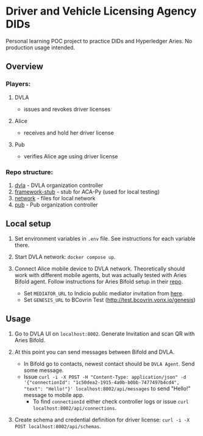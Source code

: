 # Driver and Vehicle Licensing Agency DIDs

Personal learning POC project to practice DIDs and Hyperledger Aries. No production usage intended.

## Overview

<!-- TODO: add diagram -->

### Players:

1. DVLA

   - issues and revokes driver licenses

2. Alice

   - receives and hold her driver license

3. Pub

   - verifies Alice age using driver license

### Repo structure:

1. [dvla](./dvla/) - DVLA organization controller
2. [framework-stub](./framework-stub/) - stub for ACA-Py (used for local testing)
3. [network](./network/) - files for local network 
4. [pub](./pub) - Pub organization controller

## Local setup

1. Set environment variables in `.env` file. See instructions for each variable there.

2. Start DVLA network: `docker compose up`.

3. Connect Alice mobile device to DVLA network. Theoretically should work with different mobile agents,
   but was actually tested with Aries Bifold agent. Follow instructions for Aries Bifold setup in their [repo](https://github.com/hyperledger/aries-mobile-agent-react-native).
   - Set `MEDIATOR_URL` to Indicio public mediator invitation from [here](https://indicio-tech.github.io/mediator/).
   - Set `GENESIS_URL` to BCovrin Test (http://test.bcovrin.vonx.io/genesis)
## Usage

1. Go to DVLA UI on `localhost:8002`. Generate Invitation and scan QR with Aries Bifold.

2. At this point you can send messages between Bifold and DVLA.
   - In Bifold go to contacts, newest contact should be `DVLA Agent`. Send some message.
   - Issue `curl -i -X POST -H "Content-Type: application/json" -d '{"connectionId": "1c50dea2-1915-4a0b-b0bb-7477497b4cd4", "text": "Hello!"}' localhost:8002/api/messages` to send "Hello!" message to mobile app.
      - To find `connectionId` either check controller logs or issue `curl localhost:8002/api/connections`.

3. Create schema and credential definition for driver license: `curl -i -X POST localhost:8002/api/schemas`.
